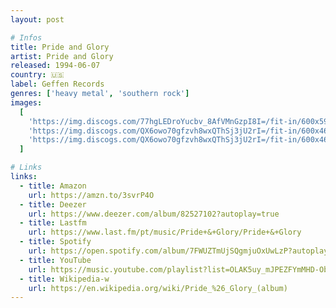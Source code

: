 ```yaml
---
layout: post

# Infos
title: Pride and Glory
artist: Pride and Glory
released: 1994-06-07
country: 🇺🇸
label: Geffen Records
genres: ['heavy metal', 'southern rock']
images:
  [
    'https://img.discogs.com/77hgLEDroYucbv_8AfVMnGzpI8I=/fit-in/600x596/filters:strip_icc():format(jpeg):mode_rgb():quality(90)/discogs-images/R-9885470-1487955064-8175.jpeg.jpg',
    'https://img.discogs.com/QX6owo70gfzvh8wxQThSj3jU2rI=/fit-in/600x468/filters:strip_icc():format(jpeg):mode_rgb():quality(90)/discogs-images/R-9885470-1487955064-6853.jpeg.jpg',
    'https://img.discogs.com/QX6owo70gfzvh8wxQThSj3jU2rI=/fit-in/600x468/filters:strip_icc():format(jpeg):mode_rgb():quality(90)/discogs-images/R-9885470-1487955064-6853.jpeg.jpg',
  ]

# Links
links:
  - title: Amazon
    url: https://amzn.to/3svrP4O
  - title: Deezer
    url: https://www.deezer.com/album/82527102?autoplay=true
  - title: Lastfm
    url: https://www.last.fm/pt/music/Pride+&+Glory/Pride+&+Glory
  - title: Spotify
    url: https://open.spotify.com/album/7FWUZTmUjSQgmjuOxUwLzP?autoplay=true
  - title: YouTube
    url: https://music.youtube.com/playlist?list=OLAK5uy_mJPEZFYmMHD-ObDc0w_Ow5mTeEAgn-Av8&feature=gws_kp_album&feature=gws_kp_artist
  - title: Wikipedia-w
    url: https://en.wikipedia.org/wiki/Pride_%26_Glory_(album)
---
```

